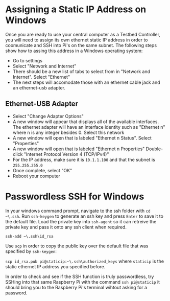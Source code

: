 # Assigning a Static IP Address on Windows
Once you are ready to use your central computer as a Testbed Controller, you will need to assign its own ethernet static IP address in order to coomunicate and SSH into Pi's on the same subnet. The following steps show how to assing this address in a Windows operating system:
*  Go to settings 
*  Select "Network and Internet"
*  There should be a new list of tabs to select from in "Network and Internet". Select "Ethernet" 
*  The next steps will accomodate those with an ethernet cable jack and an ethernet-usb adapter. 
## Ethernet-USB Adapter
* Select "Change Adapter Options"
* A new window will appear that displays all of the available interfaces. The ethernet adapter will have an interface identity such as "Ethernet n" where n is any integer besides 0. Select this network
* A new window will open that is labeled "Ethernet n Status". Select "Properties"
* A new window will open that is labeled "Ethernet n Properties" Double-click "Internet Protocol Version 4 (TCP/IPv4)"
* For the IP address, make sure it is `10.1.1.100` and that the subnet is `255.255.255.0`
* Once complete, select "OK"
* Reboot your computer 

# Passwordless SSH for Windows 
In your windows command prompt, navigate to the ssh folder with `cd ~\.ssh`. Run `ssh-keygen` to generate an ssh key and press `Enter` to save it to the default file. Load the private key into `ssh-agent` so it can retreive the private key and pass it onto any ssh client when required.

`ssh-add ~\.ssh\id_rsa`

Use `scp` in order to copy the public key over the default file that was specified by `ssh-keygen`:

`scp id_rsa.pub pi@staticip:~\.ssh\authorized_keys` where `staticip` is the static ethernet IP address you specified before. 

In order to check and see if the SSH function is truly passwordless, try SSHing into that same Raspberry Pi with the command `ssh pi@staticip` it should bring you to the Raspberry Pi's terminal wihtout asking for a password.
